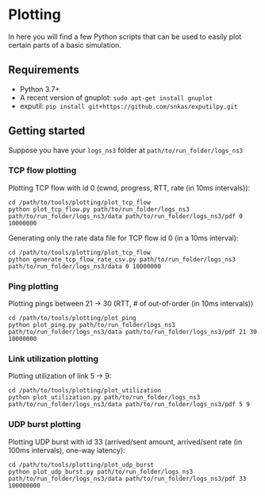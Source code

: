 # Plotting

In here you will find a few Python scripts that can be used to easily plot certain parts of a basic simulation.

## Requirements

* Python 3.7+
* A recent version of gnuplot: `sudo apt-get install gnuplot`
* exputil: `pip install git+https://github.com/snkas/exputilpy.git`

## Getting started

Suppose you have your `logs_ns3` folder at `path/to/run_folder/logs_ns3`

### TCP flow plotting

Plotting TCP flow with id 0 (cwnd, progress, RTT, rate (in 10ms intervals)):

```
cd /path/to/tools/plotting/plot_tcp_flow
python plot_tcp_flow.py path/to/run_folder/logs_ns3 path/to/run_folder/logs_ns3/data path/to/run_folder/logs_ns3/pdf 0 10000000
```

Generating only the rate data file for TCP flow id 0 (in a 10ms interval):

```
cd /path/to/tools/plotting/plot_tcp_flow
python generate_tcp_flow_rate_csv.py path/to/run_folder/logs_ns3 path/to/run_folder/logs_ns3/data 0 10000000
```


### Ping plotting

Plotting pings between 21 -> 30 (RTT, # of out-of-order (in 10ms intervals))

```
cd /path/to/tools/plotting/plot_ping
python plot_ping.py path/to/run_folder/logs_ns3 path/to/run_folder/logs_ns3/data path/to/run_folder/logs_ns3/pdf 21 30 10000000
```


### Link utilization plotting

Plotting utilization of link 5 -> 9:
```
cd /path/to/tools/plotting/plot_utilization
python plot_utilization.py path/to/run_folder/logs_ns3 path/to/run_folder/logs_ns3/data path/to/run_folder/logs_ns3/pdf 5 9
```


### UDP burst plotting

Plotting UDP burst with id 33 (arrived/sent amount, arrived/sent rate (in 100ms intervals), one-way latency):
```
cd /path/to/tools/plotting/plot_udp_burst
python plot_udp_burst.py path/to/run_folder/logs_ns3 path/to/run_folder/logs_ns3/data path/to/run_folder/logs_ns3/pdf 33 100000000
```
